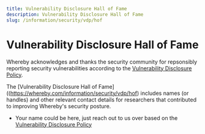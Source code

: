 ```yaml
title: Vulnerability Disclosure Hall of Fame
description: Vulnerability Disclosure Hall of Fame
slug: /information/security/vdp/hof
```

# Vulnerability Disclosure Hall of Fame

Whereby acknowledges and thanks the security community for repsonsibly reporting security vulnerabilities according to the [Vulnerability Disclosure Policy](https://whereby.com/information/security/vdp).

The [Vulnerability Disclosure Hall of Fame]((https://whereby.com/information/security/vdp/hof) includes names (or handles) and other relevant contact details for researchers that contributed to improving Whereby's security posture.

- Your name could be here, just reach out to us over based on the [Vulnerability Disclosure Policy](https://whereby.com/information/security/vdp)
